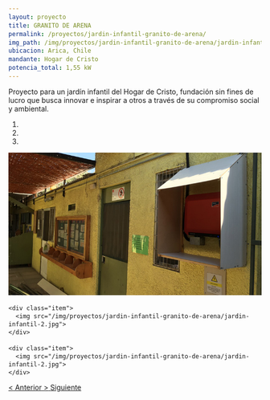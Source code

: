 ```yaml
---
layout: proyecto
title: GRANITO DE ARENA
permalink: /proyectos/jardin-infantil-granito-de-arena/
img_path: /img/proyectos/jardin-infantil-granito-de-arena/jardin-infantil-2.jpg
ubicacion: Arica, Chile
mandante: Hogar de Cristo
potencia_total: 1,55 kW
---
```


Proyecto para un jardín infantil del Hogar de Cristo, fundación sin fines de lucro que busca innovar e inspirar a otros a través de su compromiso social y ambiental.



<div id="myCarousel" class="carousel slide" data-ride="carousel">
  <!-- Indicators -->
  <ol class="carousel-indicators">
    <li data-target="#myCarousel" data-slide-to="0" class="active"></li>
    <li data-target="#myCarousel" data-slide-to="1"></li>
    <li data-target="#myCarousel" data-slide-to="2"></li>
  </ol>

  <!-- Imagenes de Los Proyectos -->
  <div class="carousel-inner">
    <div class="item active">
      <img src="/img/proyectos/jardin-infantil-granito-de-arena/jardin-infantil-2.jpg">
    </div>

    <div class="item">
      <img src="/img/proyectos/jardin-infantil-granito-de-arena/jardin-infantil-2.jpg">
    </div>

    <div class="item">
      <img src="/img/proyectos/jardin-infantil-granito-de-arena/jardin-infantil-2.jpg">
    </div>
  </div>

  <!-- Left and right controls -->
  <a class="left carousel-control" href="#myCarousel" data-slide="prev">
    <span class="glyphicon glyphicon-chevron-left"><</span>
    <span class="sr-only">Anterior</span>
  </a>
  <a class="right carousel-control" href="#myCarousel" data-slide="next">
    <span class="glyphicon glyphicon-chevron-right">></span>
    <span class="sr-only">Siguiente</span>
  </a>
</div>